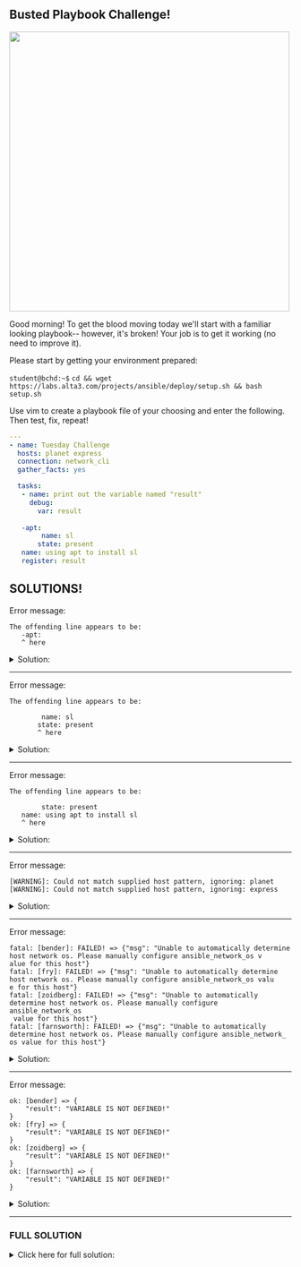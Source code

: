 ## Busted Playbook Challenge!

<img src="https://i.redd.it/i4v9op0chrc51.jpg" width="500"/>



Good morning! To get the blood moving today we'll start with a familiar looking playbook-- however, it's broken! Your job is to get it working (no need to improve it).

Please start by getting your environment prepared:

`student@bchd:~$` `cd && wget https://labs.alta3.com/projects/ansible/deploy/setup.sh && bash setup.sh`

Use vim to create a playbook file of your choosing and enter the following. Then test, fix, repeat!

```yaml
---
- name: Tuesday Challenge
  hosts: planet express
  connection: network_cli
  gather_facts: yes

  tasks:
   - name: print out the variable named "result"
     debug:
       var: result
       
   -apt:
        name: sl
       state: present
   name: using apt to install sl
   register: result
```

## SOLUTIONS!

Error message:
```
The offending line appears to be:
   -apt:
   ^ here
```
<details>
<summary>Solution:</summary>
        
Change `-apt` to `- apt`. Always put a whitespace after a `-` in YAML!
      
</details>

***

Error message:
```
The offending line appears to be:

        name: sl
       state: present
       ^ here
```
<details>
<summary>Solution:</summary>
        
This is an indentation error. `name` and `state` are both parameters of the `apt` module and must be lined up the same! Change it to this:
  
```yaml
   - apt:
       name: sl
       state: present
```      
</details>

***

Error message:
```
The offending line appears to be:

        state: present
   name: using apt to install sl
   ^ here
```
<details>
<summary>Solution:</summary>
        
Once again this is an indentation issue. `name`,`register`, and `apt` are all keywords and should have the same indentation. Change it to this:

```yaml
   - apt:
        name: sl
        state: present
     name: using apt to install sl
     register: result
```
</details>


***

Error message:
```
[WARNING]: Could not match supplied host pattern, ignoring: planet                                                                    
[WARNING]: Could not match supplied host pattern, ignoring: express 
```
<details>
<summary>Solution:</summary>
        
Start by checking out our group names in our inventory. `head ~/ans/inv/dev/hosts -n 1`
  
```
[planetexpress]
```

Oops! We wrote the group name incorrectly. Change the `hosts` line to this:
  
```yaml
hosts: planetexpress
```
  
</details>



***

Error message:
```
fatal: [bender]: FAILED! => {"msg": "Unable to automatically determine host network os. Please manually configure ansible_network_os v
alue for this host"}                                                                                                                  
fatal: [fry]: FAILED! => {"msg": "Unable to automatically determine host network os. Please manually configure ansible_network_os valu
e for this host"}
fatal: [zoidberg]: FAILED! => {"msg": "Unable to automatically determine host network os. Please manually configure ansible_network_os
 value for this host"}
fatal: [farnsworth]: FAILED! => {"msg": "Unable to automatically determine host network os. Please manually configure ansible_network_
os value for this host"}
```

<details>
<summary>Solution:</summary>
        
For some reason we are looking at `bender`,`fry`,`zoidberg`, and `farnsworth` as if they are networking devices. Ansible is complaining that we didn't define what network OS they are running.
  
Oops! We set our `connection` value to `network_cli`. These are linux hosts, not networking devices. Change that line to this:
  
```yaml
connection: ssh
```
  
</details>

***

Error message:
```
ok: [bender] => {
    "result": "VARIABLE IS NOT DEFINED!"
}
ok: [fry] => {
    "result": "VARIABLE IS NOT DEFINED!"
}
ok: [zoidberg] => {
    "result": "VARIABLE IS NOT DEFINED!"
}
ok: [farnsworth] => {
    "result": "VARIABLE IS NOT DEFINED!"
}
```
<details>
<summary>Solution:</summary>
        
While this isn't truly an error (it's not RED), it's definitely not desirable. The problem here is that in Ansible, ORDER MATTERS. For instance, you always put your socks on BEFORE you put on your shoes, right? In this case, we'd better DEFINE the variable `result` before we try to DISPLAY the value of result. Switch the order of your two tasks!
 
```yaml
   - apt: # THIS TASK FIRST
           name: sl
           state: present
     name: using apt to install sl
     register: result
     become: true

   - name: print out the variable named "result"
     debug: # THIS TASK SECOND
       var: result
```
</details>

***

### FULL SOLUTION

<details>
<summary>Click here for full solution:</summary>
  
```yaml
---
- name: Tuesday Challenge
  hosts: planetexpress:!farnsworth
  connection: ssh
  gather_facts: yes

  tasks:
       
   - apt: 
           name: sl
           state: present
     name: using apt to install sl
     register: result
     become: true

   - name: print out the variable named "result"
     debug:
       var: result
```
